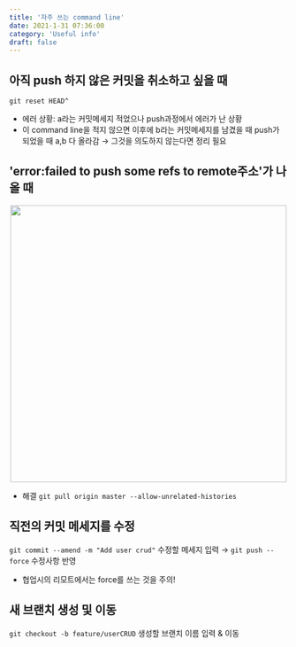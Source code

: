 ```yaml
---
title: '자주 쓰는 command line'
date: 2021-1-31 07:36:00
category: 'Useful info'
draft: false
---
```

## 아직 push 하지 않은 커밋을 취소하고 싶을 때

`git reset HEAD^`

- 에러 상황: a라는 커밋메세지 적었으나 push과정에서 에러가 난 상황 
- 이 command line을 적지 않으면 이후에 b라는 커밋메세지를 남겼을 때 push가 되었을 때 a,b 다 올라감 → 그것을 의도하지 않는다면 정리 필요



## 'error:failed to push some refs to remote주소'가 나올 때

<div align="center">
  <img width="500px" src="https://user-images.githubusercontent.com/60782131/106369849-2319bc00-6398-11eb-8fa4-3a5c850853f3.png" />
  <br />
</div>

- 해결 `git pull origin master --allow-unrelated-histories`
  
## 직전의 커밋 메세지를 수정

`git commit --amend -m "Add user crud"`  수정할 메세지 입력 → `git push --force` 수정사항 반영

- 협업시의 리모트에서는 force를 쓰는 것을 주의!

## 새 브랜치 생성 및 이동

`git checkout -b feature/userCRUD` 생성할 브랜치 이름 입력 & 이동


